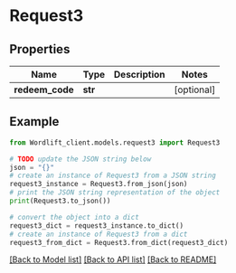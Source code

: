 # Request3


## Properties

Name | Type | Description | Notes
------------ | ------------- | ------------- | -------------
**redeem_code** | **str** |  | [optional] 

## Example

```python
from Wordlift_client.models.request3 import Request3

# TODO update the JSON string below
json = "{}"
# create an instance of Request3 from a JSON string
request3_instance = Request3.from_json(json)
# print the JSON string representation of the object
print(Request3.to_json())

# convert the object into a dict
request3_dict = request3_instance.to_dict()
# create an instance of Request3 from a dict
request3_from_dict = Request3.from_dict(request3_dict)
```
[[Back to Model list]](../README.md#documentation-for-models) [[Back to API list]](../README.md#documentation-for-api-endpoints) [[Back to README]](../README.md)


